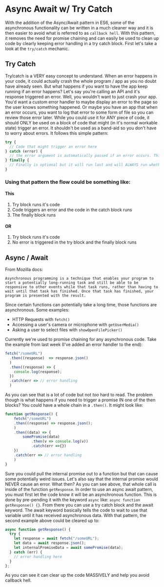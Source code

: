 # Async Await w/ Try Catch

With the addition of the Async/Await pattern in ES6, some of the asynchronous functionality can be written in a much cleaner way and it is then easier to avoid what is referred to as `callback hell`. With this pattern, it removes the need for promise chaining and can easily be used to clean up code by clearly keeping error handling in a try catch block. First let's take a look at the `try/catch` mechanic.

## Try Catch

Try/catch is a VERY easy concept to understand. When an error happens in your code, it could actually crash the whole program / app as you no doubt have already seen. But what happens if you want to have the app keep running if an error happens? Let's say you're calling an API and it's response triggered an error. Well, you wouldn't want to just crash your app. You'd want a custom error handler to maybe display an error to the page so the user knows something happened. Or maybe you have an app that when an error occurs, you want to log that error to some form of file so you can review those error later. While you could use it for ANY piece of code, it should ONLY be used on a block of code that might (in it's normal workable state) trigger an error. It shouldn't be used as a band-aid so you don't have to worry about errors. It follows this simple pattern:

```javascript
try {
  // Code that might trigger an error here
} catch (error) {
  // the error argument is automatically passed if an error occurs. This catch block is COMPLETELY ignored if no error was triggered in the try block
} finally {
  // Finally is optional but it will run last and will ALWAYS run whether there was an error or not
}
```

### Using that pattern the flow could be something like:

#### This

1. Try block runs it's code
2. Code triggers an error and the code in the catch block runs
3. The finally block runs

#### OR

1. Try block runs it's code
2. No error is triggered in the try block and the finally block runs

## Async / Await

From Mozilla docs:

`Asynchronous programming is a technique that enables your program to start a potentially long-running task and still be able to be responsive to other events while that task runs, rather than having to wait until that task has finished. Once that task has finished, your program is presented with the result.`

Since certain functions can potentially take a long time, those functions are asynchronous. Some examples:

- HTTP Requests with `fetch()`
- Accessing a user's camera or microphone with `getUserMedia()`
- Asking a user to select files with `showOpenFilePicker()`

Currently we're used to promise chaining for any asynchronous code. Take the example from last week (I've added an error handler to the end):

```javascript
fetch("/someURL")
  .then((response)  => response.json()
  )
  .then((response) => {
    console.log(response);
  })
  .catch(err => // error handling
  )
```

As you can see that is a lot of code but not _too_ hard to read. The problem though is what happens if you need to trigger a promise IN one of the then blocks? You could have a whole chain in a `.then()`. It might look like:

```javascript
function getResponse() {
    fetch("/someURL")
    .then((response) => response.json();
    )
    .then((data) => {
        somePromise(data)
            .then(v => console.log(v))
            .catch(err =>{})
    })
    .catch(err => // error handling
    )
}
```

Sure you could pull the internal promise out to a function but that can cause some potentially weird issues. Let's also say that the internal promise would NEVER cause an error. What then? As you can see above, that whole call is inside of the function `getResponse`. In order to use an async await pattern, you must first let the code know it will be an asynchronous function. This is done by pre-pending it with the keyword `async` like: `async function getResponse() {}`. From there you can use a try catch block and the await keyword. The await keyword basically tells the code to wait to use that variable until it has received asynchronous data. With that pattern, the second example above could be cleared up to:

```javascript
async function getResponse() {
  try {
    let response = await fetch("/someURL");
    let data = await response.json();
    let internalPromiseData = await somePromise(data);
  } catch (err) {
    // error handling here
  }
};
```

As you can see it can clear up the code MASSIVELY and help you avoid callback hell.
